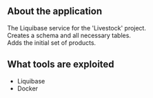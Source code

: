 <a name="readme-top"></a>

## About the application
The Liquibase service for the 'Livestock' project.<br />
Creates a schema and all necessary tables.<br />
Adds the initial set of products.<br />
<p>

## What tools are exploited
<ul>
  <li>Liquibase</li>
  <li>Docker</li>
</ul>
